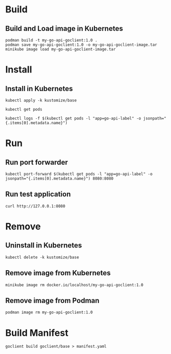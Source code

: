 # Build

## Build and Load image in Kubernetes

```shell
podman build -t my-go-api-goclient:1.0 .
podman save my-go-api-goclient:1.0 -o my-go-api-goclient-image.tar
minikube image load my-go-api-goclient-image.tar
```

# Install

## Install in Kubernetes

```shell
kubectl apply -k kustomize/base
```

```shell
kubectl get pods
```

```shell
kubectl logs -f $(kubectl get pods -l "app=go-api-label" -o jsonpath="{.items[0].metadata.name}")
```

# Run

## Run port forwarder

```shell
kubectl port-forward $(kubectl get pods -l "app=go-api-label" -o jsonpath="{.items[0].metadata.name}") 8080:8080
```

## Run test application

```shell
curl http://127.0.0.1:8080
```

# Remove

## Uninstall in Kubernetes

```shell
kubectl delete -k kustomize/base
```

## Remove image from Kubernetes

```shell
minikube image rm docker.io/localhost/my-go-api-goclient:1.0
```

## Remove image from Podman

```shell
podman image rm my-go-api-goclient:1.0
```

# Build Manifest

```shell
goclient build goclient/base > manifest.yaml
```
